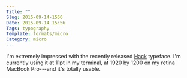 ```yaml
---
Title: ""
Slug: 2015-09-14-1556
Date: 2015-09-14 15:56
Tags: typography
Template: formats/micro
Category: micro
...
```


I'm extremely impressed with the recently released [Hack] typeface. I'm 
currently using it at 11pt in my terminal, at 1920 by 1200 on my retina MacBook
Pro---and it's totally usable.

[Hack]: http://sourcefoundry.org/hack/